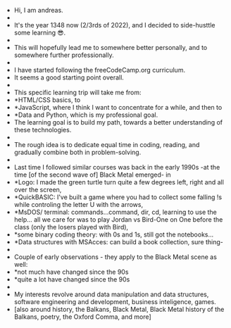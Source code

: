- Hi, I am andreas.
-
- It's the year 1348 now (2/3rds of 2️022), and I decided to side-husttle some learning 😎.
- 
- This will hopefully lead me to somewhere better personally, and to somewhere further professionally.
- 
- I have started following the freeCodeCamp.org curriculum. 
- It seems a good starting point overall.
- 
- This specific learning trip will take me from: 
-   *HTML/CSS basics, to 
-   *JavaScript, where I think I want to concentrate for a while, and then to 
-   *Data and Python, which is my professional goal.
- The learning goal is to build my path, towards a better understanding of these technologies. 
- 
- The rough idea is to dedicate equal time in coding, reading, and gradually combine both in problem-solving.
- 
- Last time I followed similar courses was back in the early 1990s -at the time [of the second wave of] Black Metal emerged- in 
-   *Logo: I made the green turtle turn quite a few degrees left, right and all over the screen,
-   *QuickBASIC: I've built a game where you had to collect some falling !s while controling the letter U with the arrows,
-   *MsDOS/ terminal: commands...command, dir, cd, learning to use the help... all we care for was to play Jordan vs Bird-One on One before the class (only the losers played with Bird),
-   *some binary coding theory: with 0s and 1s, still got the notebooks...
-   *Data structures with MSAcces: can build a book collection, sure thing- 
- 
- Couple of early observations - they apply to the Black Metal scene as well: 
-   *not much have changed since the 90s
-   *quite a lot have changed since the 90s
-   
- My interests revolve around data manipulation and data structures, software engineering and development, business inteligence, games.
- [also around history, the Balkans, Black Metal, Black Metal history of the Balkans, poetry, the Oxford Comma, and more] 
